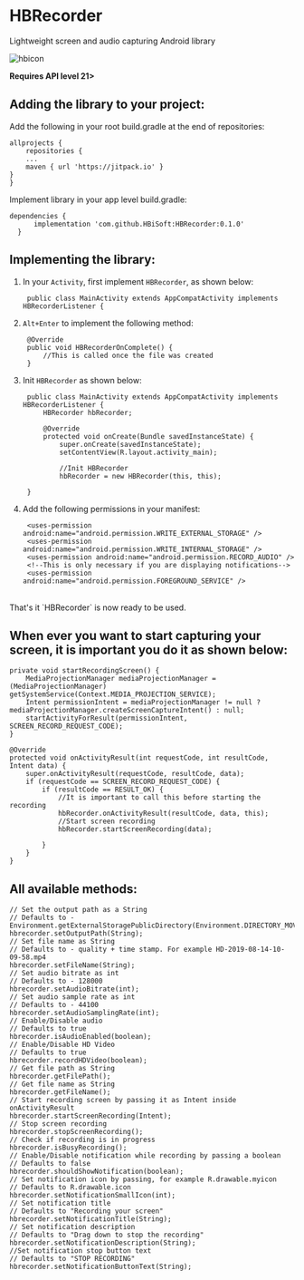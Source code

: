 # HBRecorder
Lightweight screen and audio capturing Android library

![hbicon](https://user-images.githubusercontent.com/35602540/63006287-7df6e500-be7e-11e9-82b6-40814d8201df.png)


**Requires API level 21>**


**Adding the library to your project:**
---
Add the following in your root build.gradle at the end of repositories:

    allprojects {
        repositories {
	    ...
	    maven { url 'https://jitpack.io' }
	}
    }
    
Implement library in your app level build.gradle:

    dependencies {
	      implementation 'com.github.HBiSoft:HBRecorder:0.1.0'
	  }
    

**Implementing the library:**
--- 
1. In your `Activity`, first implement `HBRecorder`, as shown below:

        public class MainActivity extends AppCompatActivity implements HBRecorderListener {
    
2. `Alt+Enter` to implement the following method:

        @Override
        public void HBRecorderOnComplete() {
            //This is called once the file was created
        }
    
3. Init `HBRecorder` as shown below:

        public class MainActivity extends AppCompatActivity implements HBRecorderListener {
            HBRecorder hbRecorder;
    
            @Override
            protected void onCreate(Bundle savedInstanceState) {
                super.onCreate(savedInstanceState);
                setContentView(R.layout.activity_main);     

                //Init HBRecorder
                hbRecorder = new HBRecorder(this, this);        

        }
    
4. Add the following permissions in your manifest:

        <uses-permission android:name="android.permission.WRITE_EXTERNAL_STORAGE" />
        <uses-permission android:name="android.permission.WRITE_INTERNAL_STORAGE" />
        <uses-permission android:name="android.permission.RECORD_AUDIO" />
        <!--This is only necessary if you are displaying notifications-->
        <uses-permission android:name="android.permission.FOREGROUND_SERVICE" />
</br>    
That's it `HBRecorder` is now ready to be used.


When ever you want to start capturing your screen, it is important you do it as shown below:
---
    private void startRecordingScreen() {
        MediaProjectionManager mediaProjectionManager = (MediaProjectionManager) getSystemService(Context.MEDIA_PROJECTION_SERVICE);
        Intent permissionIntent = mediaProjectionManager != null ? mediaProjectionManager.createScreenCaptureIntent() : null;
        startActivityForResult(permissionIntent, SCREEN_RECORD_REQUEST_CODE);
    }
    
    @Override
    protected void onActivityResult(int requestCode, int resultCode, Intent data) {
        super.onActivityResult(requestCode, resultCode, data);
        if (requestCode == SCREEN_RECORD_REQUEST_CODE) {
            if (resultCode == RESULT_OK) {
                //It is important to call this before starting the recording
                hbRecorder.onActivityResult(resultCode, data, this);
                //Start screen recording
                hbRecorder.startScreenRecording(data);

            }
        }
    }



All available methods:
---
    // Set the output path as a String
    // Defaults to - Environment.getExternalStoragePublicDirectory(Environment.DIRECTORY_MOVIES)
    hbrecorder.setOutputPath(String);
    // Set file name as String
    // Defaults to - quality + time stamp. For example HD-2019-08-14-10-09-58.mp4
    hbrecorder.setFileName(String);
    // Set audio bitrate as int
    // Defaults to - 128000
    hbrecorder.setAudioBitrate(int);
    // Set audio sample rate as int 
    // Defaults to - 44100
    hbrecorder.setAudioSamplingRate(int);
    // Enable/Disable audio
    // Defaults to true
    hbrecorder.isAudioEnabled(boolean);
    // Enable/Disable HD Video
    // Defaults to true
    hbrecorder.recordHDVideo(boolean);
    // Get file path as String
    hbrecorder.getFilePath();
    // Get file name as String
    hbrecorder.getFileName();
    // Start recording screen by passing it as Intent inside onActivityResult
    hbrecorder.startScreenRecording(Intent);
    // Stop screen recording
    hbrecorder.stopScreenRecording();
    // Check if recording is in progress
    hbrecorder.isBusyRecording();
    // Enable/Disable notification while recording by passing a boolean
    // Defaults to false
    hbrecorder.shouldShowNotification(boolean);
    // Set notification icon by passing, for example R.drawable.myicon
    // Defaults to R.drawable.icon
    hbrecorder.setNotificationSmallIcon(int);
    // Set notification title 
    // Defaults to "Recording your screen"
    hbrecorder.setNotificationTitle(String);
    // Set notification description
    // Defaults to "Drag down to stop the recording"
    hbrecorder.setNotificationDescription(String);
    //Set notification stop button text
    // Defaults to "STOP RECORDING"
    hbrecorder.setNotificationButtonText(String);
    
    

    
    
    
